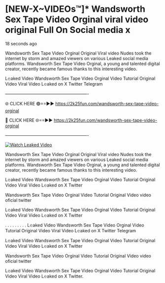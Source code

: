 # [NEW-X~VIDEOs™]* Wandsworth Sex Tape Video Orginal viral video original Full On Social media x

18 seconds ago

Wandsworth Sex Tape Video Orginal Original Viral video Nudes took the internet by storm and amazed viewers on various Leaked social media platforms. Wandsworth Sex Tape Video Orginal, a young and talented digital creator, recently became famous thanks to this interesting video.

L𝚎aked Video Wandsworth Sex Tape Video Orginal Video Tutorial Original Video Viral Video L𝚎aked on X Twitter Telegram

———————————————————-

🌐 CLICK HERE 🟢==►► https://2k25fun.com/wandsworth-sex-tape-video-orginal

🔴 CLICK HERE 🌐==►► https://2k25fun.com/wandsworth-sex-tape-video-orginal

———————————————————-

[![Watch Leaked Video](https://miro.medium.com/v2/resize:fit:828/format:webp/1*cilzJN44JGOrTw9NJCrNHA.gif "Watch Leaked Video")](https://2k25fun.com/wandsworth-sex-tape-video-orginal)

Wandsworth Sex Tape Video Orginal Original Viral video Nudes took the internet by storm and amazed viewers on various Leaked social media platforms. Wandsworth Sex Tape Video Orginal, a young and talented digital creator, recently became famous thanks to this interesting video.

L𝚎aked Video Wandsworth Sex Tape Video Orginal Video Tutorial Original Video Viral Video L𝚎aked on X Twitter

Wandsworth Sex Tape Video Orginal Video Tutorial Original Video video oficial twitter

L𝚎aked Video Wandsworth Sex Tape Video Orginal Video Tutorial Original Video Viral Video L𝚎aked on X Twitter

. . . . . . . . . L𝚎aked Video Wandsworth Sex Tape Video Orginal Video Tutorial Original Video Viral Video L𝚎aked on X Twitter Telegram

L𝚎aked Video Wandsworth Sex Tape Video Orginal Video Tutorial Original Video Viral Video L𝚎aked on X Twitter

Wandsworth Sex Tape Video Orginal Video Tutorial Original Video video oficial twitter

L𝚎aked Video Wandsworth Sex Tape Video Orginal Video Tutorial Original Video Viral Video L𝚎aked on X Twitter.